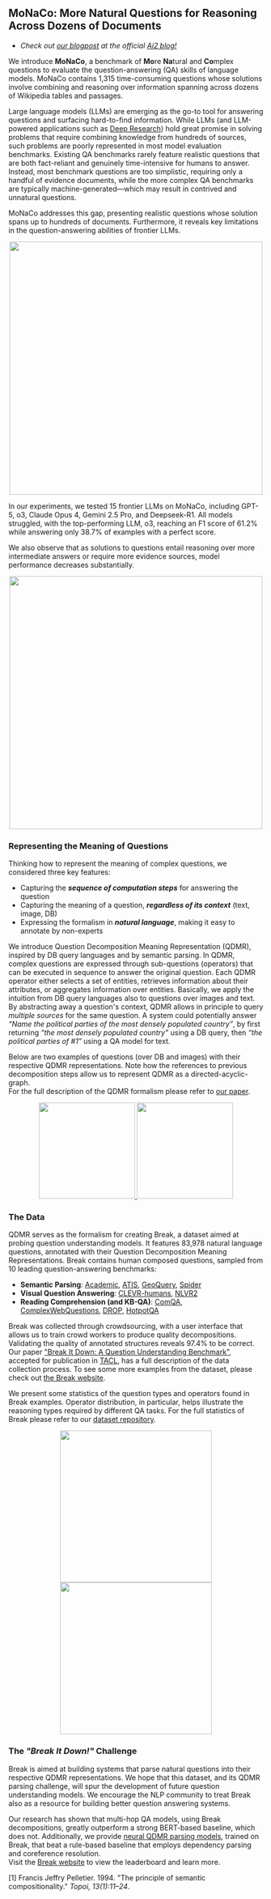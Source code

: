 ## **MoNaCo: More Natural Questions for Reasoning Across Dozens of Documents**

- *Check out [our blogpost](https://medium.com/ai2-blog/break-mapping-natural-language-questions-to-their-meaning-representation-31bb753701d6) at the official [Ai2 blog!](https://medium.com/ai2-blog)*  

We introduce **MoNaCo**, a benchmark of **Mo**re **Na**tural and **Co**mplex questions to evaluate the question-answering (QA) skills of language models. MoNaCo contains 1,315 time-consuming questions whose solutions involve combining and reasoning over information spanning across dozens of Wikipedia tables and passages.

Large language models (LLMs) are emerging as the go-to tool for answering questions and surfacing hard-to-find information. While LLMs (and LLM-powered applications such as [Deep Research](https://gemini.google/overview/deep-research/)) hold great promise in solving problems that require combining knowledge from hundreds of sources, such problems are poorly represented in most model evaluation benchmarks. Existing QA benchmarks rarely feature realistic questions that are both fact-reliant and genuinely time-intensive for humans to answer. Instead, most benchmark questions are too simplistic, requiring only a handful of evidence documents, while the more complex QA benchmarks are typically machine-generated—which may result in contrived and unnatural questions.


MoNaCo addresses this gap, presenting realistic questions whose solution spans up to hundreds of documents. Furthermore, it reveals key limitations in the question-answering abilities of frontier LLMs.


<center>
    <a href="https://tomerwolgithub.github.io/monaco/images/blog/blogpost_01.png"> 
        <img src="images/blog/blogpost_01.png" height="500">
     </a>
</center>


In our experiments, we tested 15 frontier LLMs on MoNaCo, including GPT-5, o3, Claude Opus 4, Gemini 2.5 Pro, and Deepseek-R1. All models struggled, with the top-performing LLM, o3, reaching an F1 score of 61.2% while answering only 38.7% of examples with a perfect score.

We also observe that as solutions to questions entail reasoning over more intermediate answers or require more evidence sources, model performance decreases substantially.

<center>
    <a href="https://tomerwolgithub.github.io/monaco/images/blog/blogpost_02.png"> 
        <img src="images/blog/blogpost_02.png" height="500">
     </a>
</center>


### Representing the Meaning of Questions

Thinking how to represent the meaning of complex questions, we considered three key features:
- Capturing the ***sequence of computation steps*** for answering the question
- Capturing the meaning of a question, ***regardless of its context*** (text, image, DB)
- Expressing the formalism in ***natural language***, making it easy to annotate by non-experts

We introduce Question Decomposition Meaning Representation (QDMR), inspired by DB query languages and by semantic parsing.
In QDMR, complex questions are expressed through sub-questions (operators) that can be executed in sequence to answer the original question. Each QDMR operator either selects a set of entities, retrieves information about their attributes, or aggregates information over entities. Basically, we apply the intuition from DB query languages also to questions over images and text.
By abstracting away a question's context, QDMR allows in principle to query *multiple sources* for the same question. A system could potentially answer *“Name the political parties of the most densely populated country”*, by first returning *“the most densely populated country”* using a DB query, then *“the political parties of #1”* using a QA model for text.

Below are two examples of questions (over DB and images) with their respective QDMR representations. Note how the references to previous decomposition steps allow us to represent QDMR as a directed-acyclic-graph.  
For the full description of the QDMR formalism please refer to [our paper](https://allenai.github.io/Break/#paper).

<center>
    <p float="left">
      <a href="https://allenai.github.io/Break/images/qdmr01.png"> 
        <img src="images/qdmr01.png" height="190">
      </a>
      <a href="https://allenai.github.io/Break/images/qdmr02.png"> 
        <img src="images/qdmr02.png" height="190">
      </a>
    </p>
</center>


### The Data

QDMR serves as the formalism for creating Break, a dataset aimed at probing question understanding models. It features 83,978 natural language questions, annotated with their Question Decomposition Meaning Representations. Break contains human composed questions, sampled from 10 leading question-answering benchmarks:

* **Semantic Parsing**: [Academic](https://github.com/jkkummerfeld/text2sql-data), [ATIS](https://github.com/jkkummerfeld/text2sql-data), [GeoQuery](https://github.com/jkkummerfeld/text2sql-data), [Spider](https://yale-lily.github.io/spider)
* **Visual Question Answering**: [CLEVR-humans](https://cs.stanford.edu/people/jcjohns/clevr/), [NLVR2](http://lil.nlp.cornell.edu/nlvr/)
* **Reading Comprehension (and KB-QA)**: [ComQA](http://qa.mpi-inf.mpg.de/comqa/), [ComplexWebQuestions](https://www.tau-nlp.org/compwebq), [DROP](https://allennlp.org/drop), [HotpotQA](https://hotpotqa.github.io/)  

Break was collected through crowdsourcing, with a user interface that allows us to train crowd workers to produce quality decompositions. Validating the quality of annotated structures reveals 97.4% to be correct. Our paper ["Break It Down: A Question Understanding Benchmark"](https://allenai.github.io/Break/#paper), accepted for publication in [TACL](https://transacl.org/index.php/tacl), has a full description of the data collection process. To see some more examples from the dataset, please check out [the Break website](https://allenai.github.io/Break/).   

We present some statistics of the question types and operators found in Break examples. Operator distribution, in particular, helps illustrate the reasoning types required by different QA tasks. For the full statistics of Break please refer to our [dataset repository](https://github.com/allenai/Break).

<center>
    <a href="https://allenai.github.io/Break/images/break_question_modalities.png"> 
        <img src="images/break_question_modalities.png" height="300">
     </a>
</center>

<center>
    <a href="https://allenai.github.io/Break/images/break_op_distribution.png"> 
        <img src="images/break_op_distribution.png" height="300">
    </a>
</center>

### The *"Break It Down!"* Challenge

Break is aimed at building systems that parse natural questions into their respective QDMR representations. We hope that this dataset, and its QDMR parsing challenge, will spur the development of future question understanding models. We encourage the NLP community to treat Break also as a resource for building better question answering systems.  

Our research has shown that multi-hop QA models, using Break decompositions, greatly outperform a strong BERT-based baseline, which does not. Additionally, we provide [neural QDMR parsing models](https://allenai.github.io/Break/#leaderboard), trained on Break, that beat a rule-based baseline that employs dependency parsing and coreference resolution.  
Visit the [Break website](https://allenai.github.io/Break/) to view the leaderboard and learn more.



[1] Francis Jeffry Pelletier. 1994. "The principle of semantic compositionality." *Topoi, 13(1):11–24*.
